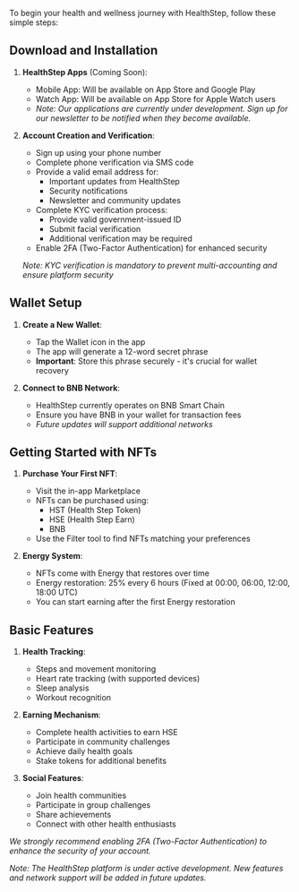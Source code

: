 To begin your health and wellness journey with HealthStep, follow these simple steps:

## Download and Installation
1. **HealthStep Apps** (Coming Soon): 
   - Mobile App: Will be available on App Store and Google Play
   - Watch App: Will be available on App Store for Apple Watch users
   - *Note: Our applications are currently under development. Sign up for our newsletter to be notified when they become available.*

2. **Account Creation and Verification**:
   - Sign up using your phone number
   - Complete phone verification via SMS code
   - Provide a valid email address for:
     - Important updates from HealthStep
     - Security notifications
     - Newsletter and community updates
   - Complete KYC verification process:
     - Provide valid government-issued ID
     - Submit facial verification
     - Additional verification may be required
   - Enable 2FA (Two-Factor Authentication) for enhanced security
   
   *Note: KYC verification is mandatory to prevent multi-accounting and ensure platform security*

## Wallet Setup
1. **Create a New Wallet**: 
   - Tap the Wallet icon in the app
   - The app will generate a 12-word secret phrase
   - **Important**: Store this phrase securely - it's crucial for wallet recovery

2. **Connect to BNB Network**:
   - HealthStep currently operates on BNB Smart Chain
   - Ensure you have BNB in your wallet for transaction fees
   - *Future updates will support additional networks*

## Getting Started with NFTs
1. **Purchase Your First NFT**:
   - Visit the in-app Marketplace
   - NFTs can be purchased using:
     - HST (Health Step Token)
     - HSE (Health Step Earn)
     - BNB
   - Use the Filter tool to find NFTs matching your preferences

2. **Energy System**:
   - NFTs come with Energy that restores over time
   - Energy restoration: 25% every 6 hours (Fixed at 00:00, 06:00, 12:00, 18:00 UTC)
   - You can start earning after the first Energy restoration

## Basic Features
1. **Health Tracking**:
   - Steps and movement monitoring
   - Heart rate tracking (with supported devices)
   - Sleep analysis
   - Workout recognition

2. **Earning Mechanism**:
   - Complete health activities to earn HSE
   - Participate in community challenges
   - Achieve daily health goals
   - Stake tokens for additional benefits

3. **Social Features**:
   - Join health communities
   - Participate in group challenges
   - Share achievements
   - Connect with other health enthusiasts

*We strongly recommend enabling 2FA (Two-Factor Authentication) to enhance the security of your account.*

*Note: The HealthStep platform is under active development. New features and network support will be added in future updates.* 